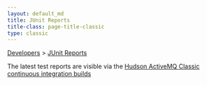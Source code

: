 ```yaml
---
layout: default_md
title: JUnit Reports 
title-class: page-title-classic
type: classic
---
```


[Developers](developers) > [JUnit Reports](junit-reports)


The latest test reports are visible via the [Hudson ActiveMQ Classic continuous integration builds](https://hudson.apache.org/hudson/job/ActiveMQ/)

